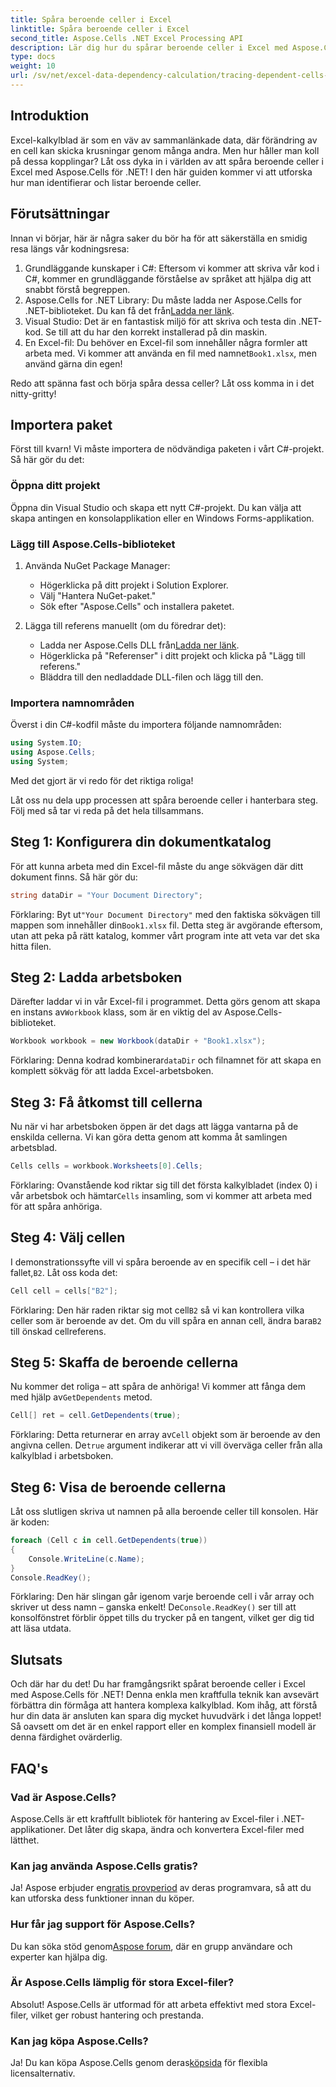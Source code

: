 ```yaml
---
title: Spåra beroende celler i Excel
linktitle: Spåra beroende celler i Excel
second_title: Aspose.Cells .NET Excel Processing API
description: Lär dig hur du spårar beroende celler i Excel med Aspose.Cells för .NET med denna lättanvända handledning.
type: docs
weight: 10
url: /sv/net/excel-data-dependency-calculation/tracing-dependent-cells-in-excel/
---
```

## Introduktion

Excel-kalkylblad är som en väv av sammanlänkade data, där förändring av en cell kan skicka krusningar genom många andra. Men hur håller man koll på dessa kopplingar? Låt oss dyka in i världen av att spåra beroende celler i Excel med Aspose.Cells för .NET! I den här guiden kommer vi att utforska hur man identifierar och listar beroende celler. 

## Förutsättningar

Innan vi börjar, här är några saker du bör ha för att säkerställa en smidig resa längs vår kodningsresa:

1. Grundläggande kunskaper i C#: Eftersom vi kommer att skriva vår kod i C#, kommer en grundläggande förståelse av språket att hjälpa dig att snabbt förstå begreppen.
2.  Aspose.Cells for .NET Library: Du måste ladda ner Aspose.Cells for .NET-biblioteket. Du kan få det från[Ladda ner länk](https://releases.aspose.com/cells/net/).
3. Visual Studio: Det är en fantastisk miljö för att skriva och testa din .NET-kod. Se till att du har den korrekt installerad på din maskin. 
4. En Excel-fil: Du behöver en Excel-fil som innehåller några formler att arbeta med. Vi kommer att använda en fil med namnet`Book1.xlsx`, men använd gärna din egen!

Redo att spänna fast och börja spåra dessa celler? Låt oss komma in i det nitty-gritty!

## Importera paket

Först till kvarn! Vi måste importera de nödvändiga paketen i vårt C#-projekt. Så här gör du det:

### Öppna ditt projekt

Öppna din Visual Studio och skapa ett nytt C#-projekt. Du kan välja att skapa antingen en konsolapplikation eller en Windows Forms-applikation.

### Lägg till Aspose.Cells-biblioteket

1. Använda NuGet Package Manager: 
   - Högerklicka på ditt projekt i Solution Explorer.
   - Välj "Hantera NuGet-paket."
   - Sök efter "Aspose.Cells" och installera paketet.

2. Lägga till referens manuellt (om du föredrar det): 
   -  Ladda ner Aspose.Cells DLL från[Ladda ner länk](https://releases.aspose.com/cells/net/).
   - Högerklicka på "Referenser" i ditt projekt och klicka på "Lägg till referens."
   - Bläddra till den nedladdade DLL-filen och lägg till den.

### Importera namnområden

Överst i din C#-kodfil måste du importera följande namnområden:

```csharp
using System.IO;
using Aspose.Cells;
using System;
```

Med det gjort är vi redo för det riktiga roliga!

Låt oss nu dela upp processen att spåra beroende celler i hanterbara steg. Följ med så tar vi reda på det hela tillsammans.

## Steg 1: Konfigurera din dokumentkatalog

För att kunna arbeta med din Excel-fil måste du ange sökvägen där ditt dokument finns. Så här gör du:

```csharp
string dataDir = "Your Document Directory";
```

 Förklaring: Byt ut`"Your Document Directory"` med den faktiska sökvägen till mappen som innehåller din`Book1.xlsx` fil. Detta steg är avgörande eftersom, utan att peka på rätt katalog, kommer vårt program inte att veta var det ska hitta filen.

## Steg 2: Ladda arbetsboken

 Därefter laddar vi in vår Excel-fil i programmet. Detta görs genom att skapa en instans av`Workbook` klass, som är en viktig del av Aspose.Cells-biblioteket.

```csharp
Workbook workbook = new Workbook(dataDir + "Book1.xlsx");
```

 Förklaring: Denna kodrad kombinerar`dataDir` och filnamnet för att skapa en komplett sökväg för att ladda Excel-arbetsboken. 

## Steg 3: Få åtkomst till cellerna

Nu när vi har arbetsboken öppen är det dags att lägga vantarna på de enskilda cellerna. Vi kan göra detta genom att komma åt samlingen arbetsblad.

```csharp
Cells cells = workbook.Worksheets[0].Cells;
```

Förklaring: Ovanstående kod riktar sig till det första kalkylbladet (index 0) i vår arbetsbok och hämtar`Cells` insamling, som vi kommer att arbeta med för att spåra anhöriga.

## Steg 4: Välj cellen

 I demonstrationssyfte vill vi spåra beroende av en specifik cell – i det här fallet,`B2`. Låt oss koda det:

```csharp
Cell cell = cells["B2"];
```

 Förklaring: Den här raden riktar sig mot cell`B2` så vi kan kontrollera vilka celler som är beroende av det. Om du vill spåra en annan cell, ändra bara`B2` till önskad cellreferens. 

## Steg 5: Skaffa de beroende cellerna

 Nu kommer det roliga – att spåra de anhöriga! Vi kommer att fånga dem med hjälp av`GetDependents` metod.

```csharp
Cell[] ret = cell.GetDependents(true);
```

 Förklaring: Detta returnerar en array av`Cell` objekt som är beroende av den angivna cellen. De`true` argument indikerar att vi vill överväga celler från alla kalkylblad i arbetsboken.

## Steg 6: Visa de beroende cellerna

Låt oss slutligen skriva ut namnen på alla beroende celler till konsolen. Här är koden:

```csharp
foreach (Cell c in cell.GetDependents(true))
{
    Console.WriteLine(c.Name);
}
Console.ReadKey();
```

Förklaring: Den här slingan går igenom varje beroende cell i vår array och skriver ut dess namn – ganska enkelt! De`Console.ReadKey()` ser till att konsolfönstret förblir öppet tills du trycker på en tangent, vilket ger dig tid att läsa utdata.

## Slutsats

Och där har du det! Du har framgångsrikt spårat beroende celler i Excel med Aspose.Cells för .NET! Denna enkla men kraftfulla teknik kan avsevärt förbättra din förmåga att hantera komplexa kalkylblad. Kom ihåg, att förstå hur din data är ansluten kan spara dig mycket huvudvärk i det långa loppet! Så oavsett om det är en enkel rapport eller en komplex finansiell modell är denna färdighet ovärderlig.

## FAQ's

### Vad är Aspose.Cells?
Aspose.Cells är ett kraftfullt bibliotek för hantering av Excel-filer i .NET-applikationer. Det låter dig skapa, ändra och konvertera Excel-filer med lätthet.

### Kan jag använda Aspose.Cells gratis?
 Ja! Aspose erbjuder en[gratis provperiod](https://releases.aspose.com/) av deras programvara, så att du kan utforska dess funktioner innan du köper.

### Hur får jag support för Aspose.Cells?
 Du kan söka stöd genom[Aspose forum](https://forum.aspose.com/c/cells/9), där en grupp användare och experter kan hjälpa dig. 

### Är Aspose.Cells lämplig för stora Excel-filer?
Absolut! Aspose.Cells är utformad för att arbeta effektivt med stora Excel-filer, vilket ger robust hantering och prestanda.

### Kan jag köpa Aspose.Cells?
 Ja! Du kan köpa Aspose.Cells genom deras[köpsida](https://purchase.aspose.com/buy) för flexibla licensalternativ.